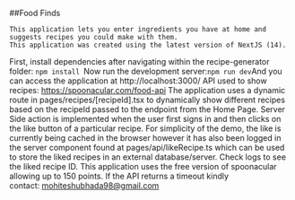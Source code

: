##Food Finds 

```
This application lets you enter ingredients you have at home and suggests recipes you could make with them.
This application was created using the latest version of NextJS (14).

````
First, install dependencies after navigating within the recipe-generator folder: ```npm install ```Now run the development server:``` npm run dev ```And you can access the application at http://localhost:3000/
API used to show recipes: https://spoonacular.com/food-api
The application uses a dynamic route in pages/recipes/[recipeId].tsx to dynamically show different recipes based on the recipeId passed to the endpoint from the Home Page.
Server Side action is implemented when the user first signs in and then clicks on the like button of a particular recipe. For simplicity of the demo, the like is currently being cached in the browser however it has also been logged in the server component found at pages/api/likeRecipe.ts which can be used to store the liked recipes in an external database/server. Check logs to see the liked recipe ID.
This application uses the free version of spoonacular allowing up to 150 points. If the API returns a timeout kindly contact: mohiteshubhada98@gmail.com
